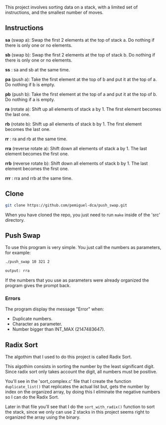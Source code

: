 This project involves sorting data on a stack, with a limited set of instructions, and the smallest number of moves.

## Instructions

**sa** (swap a): Swap the first 2 elements at the top of stack a.
Do nothing if there is only one or no elements.

**sb** (swap b): Swap the first 2 elements at the top of stack b.
Do nothing if there is only one or no elements.

**ss** : sa and sb at the same time.

**pa** (push a): Take the first element at the top of b and put it at the top of a.
Do nothing if b is empty.

**pb** (push b): Take the first element at the top of a and put it at the top of b.
Do nothing if a is empty.

**ra** (rotate a): Shift up all elements of stack a by 1.
The first element becomes the last one.

**rb** (rotate b): Shift up all elements of stack b by 1.
The first element becomes the last one.

**rr** : ra and rb at the same time.

**rra** (reverse rotate a): Shift down all elements of stack a by 1.
The last element becomes the first one.

**rrb** (reverse rotate b): Shift down all elements of stack b by 1.
The last element becomes the first one.

**rrr** : rra and rrb at the same time.

## Clone

```bash
git clone https://github.com/pemiguel-dca/push_swap.git
```
When you have cloned the repo, you just need to run ```make``` inside of the 'src' directory.

## Push Swap

To use this program is very simple.
You just call the numbers as parameters, for example:
```bash
./push_swap 10 321 2

output: rra
```

If the numbers that you use as parameters were already organized the program gives the prompt back.

### Errors

The program display the message "Error" when:

- Duplicate numbers.
- Character as parameter.
- Number bigger than INT_MAX (2147483647).

## Radix Sort
The algothim that I used to do this project is called Radix Sort.

This algothim consists in sorting the number by the least significant digit.
Since radix sort only takes account the digit, all numbers must be positive.

You'll see in the 'sort_complex.c' file that I create the function `duplicate_list()` that replicates the actual list but, gets the number by index on the organized array, by doing this I eliminate the negative numbers so I can do the Radix Sort.

Later in that file you'll see that I do the `sort_with_radix()` function to sort the stack, since we only can use 2 stacks in this project seems right to organized the array using the binary.
